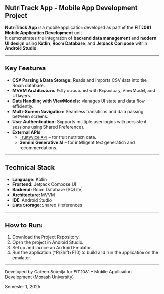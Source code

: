 ## NutriTrack App - Mobile App Development Project

**NutriTrack App** is a mobile application developed as part of the **FIT2081 Mobile Application Development** unit.  
It demonstrates the integration of **backend data management** and **modern UI design** using **Kotlin**, **Room Database**, and **Jetpack Compose** within **Android Studio**.

---

## Key Features
- **CSV Parsing & Data Storage:** Reads and imports CSV data into the Room database.  
- **MVVM Architecture:** Fully structured with Repository, ViewModel, and UI layers.  
- **Data Handling with ViewModels:** Manages UI state and data flow efficiently.  
- **Multi-Screen Navigation:** Seamless transitions and data passing between screens.  
- **User Authentication:** Supports multiple user logins with persistent sessions using Shared Preferences.  
- **External APIs:**
  - [Fruityvice API](https://www.fruityvice.com/) – for fruit nutrition data.  
  - **Gemini Generative AI** – for intelligent text generation and recommendations.  

---

## Technical Stack
- **Language:** Kotlin  
- **Frontend:** Jetpack Compose UI  
- **Backend:** Room Database (SQLite)  
- **Architecture:** MVVM  
- **IDE:** Android Studio  
- **Data Storage:** Shared Preferences

---

## How to Run:
1. Download the Project Repository.
2. Open the project in Android Studio.
3. Set up and launce an Android Emulator.
4. Run the application (^R/Shift+F10) to build and run the application on the emulator.

--- 

Developed by Caileen Sutedja
for FIT2081 – Mobile Application Development (Monash University)

Semester 1, 2025

